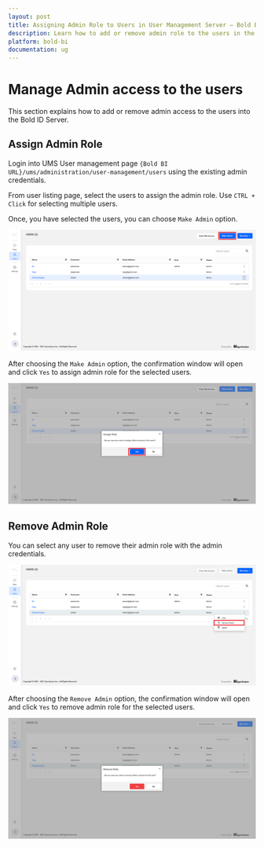 ```yaml
---
layout: post
title: Assigning Admin Role to Users in User Management Server – Bold BI
description: Learn how to add or remove admin role to the users in the User Management Server of Bold BI deployed in your servers.
platform: bold-bi
documentation: ug
---
```


# Manage Admin access to the users

This section explains how to add or remove admin access to the users into the Bold ID Server.

## Assign Admin Role

Login into UMS User management page `{Bold BI URL}/ums/administration/user-management/users` using the existing admin credentials.

From user listing page, select the users to assign the admin role. Use `CTRL + Click` for selecting multiple users.

Once, you have selected the users, you can choose `Make Admin` option.

![Select Users from User Management page](/static/assets/embedded/multi-tenancy/images/ums-user-management.png)

After choosing the `Make Admin` option, the confirmation window will open and click `Yes` to assign admin role for the selected users.

![Assign Admin Role Confirmation](/static/assets/embedded/multi-tenancy/images/admin-role-confirmation.png)


## Remove Admin Role

You can select any user to remove their admin role with the admin credentials.

![Admin Users confirmation](/static/assets/embedded/multi-tenancy/images/remove-admin-option.png)

After choosing the `Remove Admin` option, the confirmation window will open and click `Yes` to remove admin role for the selected users.

![Remove Admin Confirmation](/static/assets/embedded/multi-tenancy/images/remove-admin-confirmation.png) 